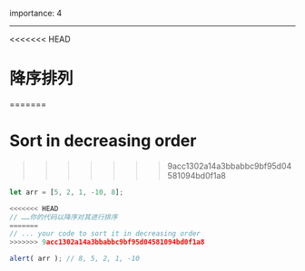 importance: 4

---

<<<<<<< HEAD
# 降序排列
=======
# Sort in decreasing order
>>>>>>> 9acc1302a14a3bbabbc9bf95d04581094bd0f1a8

```js
let arr = [5, 2, 1, -10, 8];

<<<<<<< HEAD
// ……你的代码以降序对其进行排序
=======
// ... your code to sort it in decreasing order
>>>>>>> 9acc1302a14a3bbabbc9bf95d04581094bd0f1a8

alert( arr ); // 8, 5, 2, 1, -10
```

